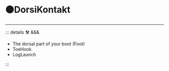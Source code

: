 # 🟠<motor>DorsiKontakt</motor>

---

<!-- =================================================== -->
<!-- =================================================== -->
<!-- =================================================== -->
<!-- =================================================== -->
<!-- =================================================== -->
::: details 🛠 <dev>&&&</dev>

- The dorsal part of your boot (Foot)
- ToeHook
- LogLaunch

:::
